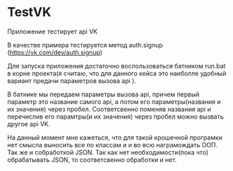 # TestVK
Приложение тестирует api VK

В качестве примера тестируется метод auth.signup (https://vk.com/dev/auth.signup)

Для запуска приложения достаточно воспользоваться батником run.bat в корне проекта(я считаю, что для данного кейса это наиболле удобный вариант предачи параметров вызова api ).

В батнике мы передаем параметры вызова api, причем первый параметр это название самого api, а потом его параметры(названия и их значения) через пробел. Соответсвенно поменяв названия api и перечислив его парамтры(и их значения) через пробел можно вызвать другое api VK.

На данный момент мне кажеться, что для такой крошечной програмки нет смысла выносить все по классам и и во всю награмождать ООП. Так же и собработкой JSON. Так как нет необходимости(пока что) обрабатывать JSON, то соответсвенно обработки и нет. 
